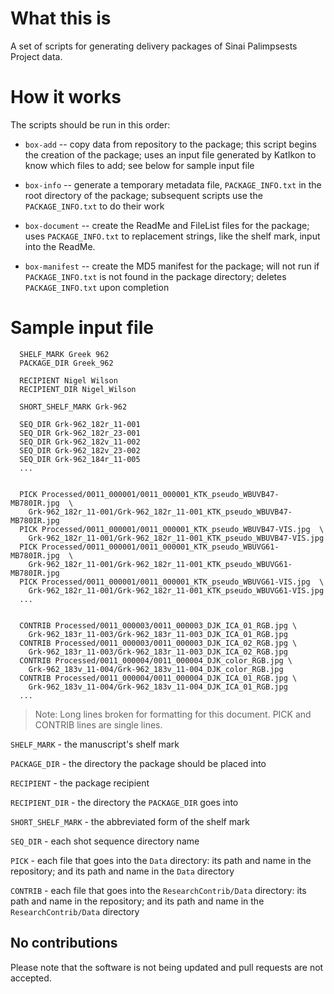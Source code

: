 # What this is

A set of scripts for generating delivery packages of Sinai Palimpsests Project
data.

# How it works

The scripts should be run in this order:

- `box-add` -- copy data from repository to the package; this
  script begins the creation of the package; uses an input file generated by
  KatIkon to know which files to add; see below for sample input file

- `box-info` -- generate a temporary metadata file, `PACKAGE_INFO.txt`
  in the root directory of the package; subsequent scripts use the
  `PACKAGE_INFO.txt` to do their work

- `box-document` -- create the ReadMe and FileList files for the
  package; uses `PACKAGE_INFO.txt` to replacement strings, like the shelf mark,
  input into the ReadMe.

- `box-manifest` -- create the MD5 manifest for the package; will not
  run if `PACKAGE_INFO.txt` is not found in the package directory; deletes
  `PACKAGE_INFO.txt` upon completion

# Sample input file

      SHELF_MARK Greek 962
      PACKAGE_DIR Greek_962

      RECIPIENT Nigel Wilson
      RECIPIENT_DIR Nigel_Wilson

      SHORT_SHELF_MARK Grk-962

      SEQ_DIR Grk-962_182r_11-001
      SEQ_DIR Grk-962_182r_23-001
      SEQ_DIR Grk-962_182v_11-002
      SEQ_DIR Grk-962_182v_23-002
      SEQ_DIR Grk-962_184r_11-005
      ...


      PICK Processed/0011_000001/0011_000001_KTK_pseudo_WBUVB47-MB780IR.jpg  \
        Grk-962_182r_11-001/Grk-962_182r_11-001_KTK_pseudo_WBUVB47-MB780IR.jpg
      PICK Processed/0011_000001/0011_000001_KTK_pseudo_WBUVB47-VIS.jpg  \
        Grk-962_182r_11-001/Grk-962_182r_11-001_KTK_pseudo_WBUVB47-VIS.jpg
      PICK Processed/0011_000001/0011_000001_KTK_pseudo_WBUVG61-MB780IR.jpg  \
        Grk-962_182r_11-001/Grk-962_182r_11-001_KTK_pseudo_WBUVG61-MB780IR.jpg
      PICK Processed/0011_000001/0011_000001_KTK_pseudo_WBUVG61-VIS.jpg  \
        Grk-962_182r_11-001/Grk-962_182r_11-001_KTK_pseudo_WBUVG61-VIS.jpg
      ...


      CONTRIB Processed/0011_000003/0011_000003_DJK_ICA_01_RGB.jpg \
        Grk-962_183r_11-003/Grk-962_183r_11-003_DJK_ICA_01_RGB.jpg
      CONTRIB Processed/0011_000003/0011_000003_DJK_ICA_02_RGB.jpg \
        Grk-962_183r_11-003/Grk-962_183r_11-003_DJK_ICA_02_RGB.jpg
      CONTRIB Processed/0011_000004/0011_000004_DJK_color_RGB.jpg \
        Grk-962_183v_11-004/Grk-962_183v_11-004_DJK_color_RGB.jpg
      CONTRIB Processed/0011_000004/0011_000004_DJK_ICA_01_RGB.jpg \
        Grk-962_183v_11-004/Grk-962_183v_11-004_DJK_ICA_01_RGB.jpg
      ...

> Note: Long lines broken for formatting for this document. PICK and CONTRIB
> lines are single lines.

`SHELF_MARK` - the manuscript's shelf mark

`PACKAGE_DIR` - the directory the package should be placed into

`RECIPIENT` - the package recipient

`RECIPIENT_DIR` - the directory the `PACKAGE_DIR` goes into

`SHORT_SHELF_MARK` - the abbreviated form of the shelf mark

`SEQ_DIR` - each shot sequence directory name

`PICK` - each file that goes into the `Data` directory: its path and name in the
repository; and its path and name in the `Data` directory

`CONTRIB` - each file that goes into the `ResearchContrib/Data` directory: its
path and name in the repository; and its path and name in the
`ResearchContrib/Data` directory

## No contributions

Please note that the software is not being updated and pull requests are not accepted.
